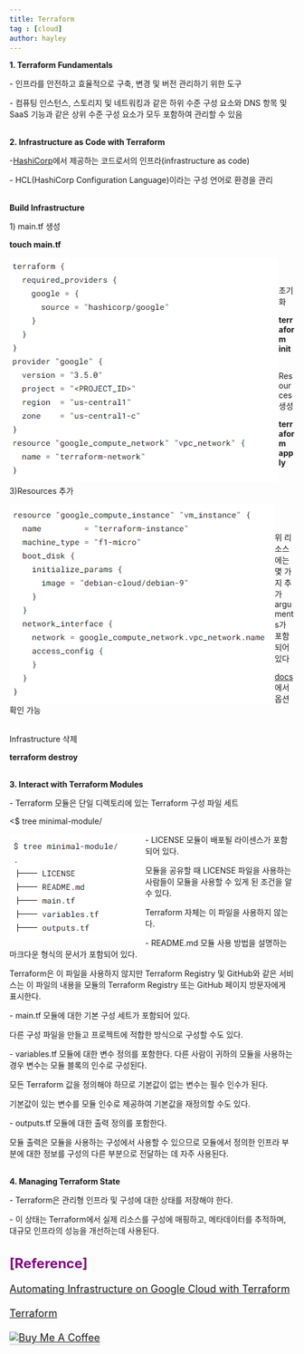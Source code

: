 ```yaml
---
title: Terraform
tag : [cloud]
author: hayley
---
```

  
<p><b>1. Terraform Fundamentals</b>   
<p>- 인프라를 안전하고 효율적으로 구축, 변경 및 버전 관리하기 위한 도구
<p>- 컴퓨팅 인스턴스, 스토리지 및 네트워킹과 같은 하위 수준 구성 요소와 DNS 항목 및 SaaS 기능과 같은 상위 수준 구성 요소가 모두 포함하여 관리할 수 있음
<br>
<br>  
<p><b>2. Infrastructure as Code with Terraform</b>
<p>-<a href="https://www.hashicorp.com/">HashiCorp</a>에서 제공하는 코드로서의 인프라(infrastructure as code)
<p>- HCL(HashiCorp Configuration Language)이라는 구성 언어로 환경을 관리  
<br>
<br>
<p><b>Build Infrastructure</b>
<p>1) main.tf 생성
<p><b>touch main.tf</b>
<p><img src="https://github.com/hayleyshim/hayleyshim.github.io/blob/master/assets/images/projects/tf1.PNG?raw=true" align="left">
<br>
<br>
<p>초기화
<p><b>terraform init</b>
<br>
<br> 
<p>Resources 생성
<p><b>terraform apply</b>
<br>
<br> 
<p>3)Resources 추가
<p><img src="https://github.com/hayleyshim/hayleyshim.github.io/blob/master/assets/images/projects/tf2.PNG?raw=true" align="left">
<br>
<br> 
<p>위 리소스에는 몇 가지 추가 arguments가 포함되어 있다
<p><a href="https://registry.terraform.io/providers/hashicorp/google/latest/docs">docs</a>에서 옵션 확인 가능
<br>
<br>
<p>Infrastructure 삭제
<p><b>terraform destroy</b>
<br>
<br>
<p><b>3. Interact with Terraform Modules</b>
<p>- Terraform 모듈은 단일 디렉토리에 있는 Terraform 구성 파일 세트
<p><$ tree minimal-module/
<p><img src="https://github.com/hayleyshim/hayleyshim.github.io/blob/master/assets/images/projects/tf3.PNG?raw=true" align="left">
<p>- LICENSE 모듈이 배포될 라이센스가 포함되어 있다. 
<p>모듈을 공유할 때 LICENSE 파일을 사용하는 사람들이 모듈을 사용할 수 있게 된 조건을 알 수 있다. 
<p>Terraform 자체는 이 파일을 사용하지 않는다.
<p>- README.md 모듈 사용 방법을 설명하는 마크다운 형식의 문서가 포함되어 있다. 
<p>Terraform은 이 파일을 사용하지 않지만 Terraform Registry 및 GitHub와 같은 서비스는 이 파일의 내용을 모듈의 Terraform Registry 또는 GitHub 페이지 방문자에게 표시한다.
<p>- main.tf 모듈에 대한 기본 구성 세트가 포함되어 있다. 
<p>다른 구성 파일을 만들고 프로젝트에 적합한 방식으로 구성할 수도 있다.
<p>- variables.tf 모듈에 대한 변수 정의를 포함한다. 다른 사람이 귀하의 모듈을 사용하는 경우 변수는 모듈 블록의 인수로 구성된다. 
<p>모든 Terraform 값을 정의해야 하므로 기본값이 없는 변수는 필수 인수가 된다. 
<p>기본값이 있는 변수를 모듈 인수로 제공하여 기본값을 재정의할 수도 있다.
<p>- outputs.tf 모듈에 대한 출력 정의를 포함한다. 
<p>모듈 출력은 모듈을 사용하는 구성에서 사용할 수 있으므로 모듈에서 정의한 인프라 부분에 대한 정보를 구성의 다른 부분으로 전달하는 데 자주 사용된다.  
<br>
<br>  
<p><b>4. Managing Terraform State</b>
<p>- Terraform은 관리형 인프라 및 구성에 대한 상태를 저장해야 한다. 
<p>- 이 상태는 Terraform에서 실제 리소스를 구성에 매핑하고, 메타데이터를 추적하며, 대규모 인프라의 성능을 개선하는데 사용된다.
<br>
<br>
<br> <font size="5" color="purple"><b>[Reference]</b>
<font size="4">  
<p><a href="https://www.qwiklabs.com/quests/159">Automating Infrastructure on Google Cloud with Terraform
<p><a href="https://www.terraform.io/">Terraform

<a href="https://www.buymeacoffee.com/yhshim17" target="_blank"><img src="https://www.buymeacoffee.com/assets/img/custom_images/orange_img.png" alt="Buy Me A Coffee" style="height: 41px !important;width: 174px !important;box-shadow: 0px 3px 2px 0px rgba(190, 190, 190, 0.5) !important;-webkit-box-shadow: 0px 3px 2px 0px rgba(190, 190, 190, 0.5) !important;" ></a>  

